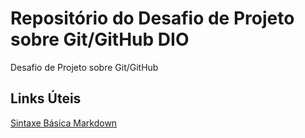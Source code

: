 # Repositório do Desafio de Projeto sobre Git/GitHub DIO
Desafio de Projeto sobre Git/GitHub

## Links Úteis
[Sintaxe Básica Markdown](https://markdown.net.br/sintaxe-basica/)
